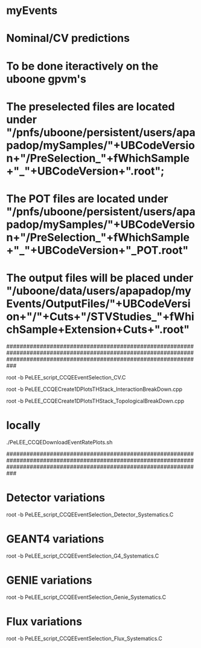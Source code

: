 # myEvents

# Nominal/CV predictions 
# To be done iteractively on the uboone gpvm's
# The preselected files are located under "/pnfs/uboone/persistent/users/apapadop/mySamples/"+UBCodeVersion+"/PreSelection_"+fWhichSample+"_"+UBCodeVersion+".root";
# The POT files are located under "/pnfs/uboone/persistent/users/apapadop/mySamples/"+UBCodeVersion+"/PreSelection_"+fWhichSample+"_"+UBCodeVersion+"_POT.root"
# The output files will be placed under "/uboone/data/users/apapadop/myEvents/OutputFiles/"+UBCodeVersion+"/"+Cuts+"/STVStudies_"+fWhichSample+Extension+Cuts+".root"

###########################################################################################################################################################################

root -b PeLEE_script_CCQEEventSelection_CV.C 

root -b PeLEE_CCQECreate1DPlotsTHStack_InteractionBreakDown.cpp

root -b PeLEE_CCQECreate1DPlotsTHStack_TopologicalBreakDown.cpp

# locally
./PeLEE_CCQEDownloadEventRatePlots.sh

###########################################################################################################################################################################

# Detector variations

root -b PeLEE_script_CCQEEventSelection_Detector_Systematics.C

# GEANT4 variations

root -b PeLEE_script_CCQEEventSelection_G4_Systematics.C

# GENIE variations

root -b PeLEE_script_CCQEEventSelection_Genie_Systematics.C

# Flux variations

root -b PeLEE_script_CCQEEventSelection_Flux_Systematics.C


